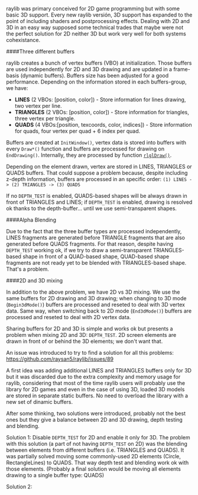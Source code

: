 raylib was primary conceived for 2D game programming but with some basic 3D support. Every new raylib versión, 3D support has expanded to the point of including shaders and postprocessing effects. Dealing with 2D and 3D in an easy way supposed some technical trades that maybe were not the perfect solution for 2D neither 3D but work very well for both systems cohexistance.

####Three different buffers

raylib creates a bunch of vertex buffers (VBO) at initialization. Those buffers are used independently for 2D and 3D drawing and are updated in a frame-basis (dynamic buffers). Buffers size has been adjusted for a good performance. Depending on the information stored in each buffers-group, we have:

 - **LINES** (2 VBOs: [position, color]) - Store information for lines drawing, two vertex per line.
 - **TRIANGLES** (2 VBOs: [position, color]) - Store information for triangles, three vertex per triangle.
 - **QUADS** (4 VBOs:[position, texcoords, color, indices]) - Store information for quads, four vertex per quad + 6 index per quad.

Buffers are created at `InitWindow()`, vertex data is stored into buffers with every `Draw*()` function and buffers are processed for drawing on `EndDrawing()`. Internally, they are processed by function [`rlglDraw()`](https://github.com/raysan5/raylib/blob/master/src/rlgl.c#L1242).

Depending on the element drawn, vertex are stored in LINES, TRIANGLES or QUADS buffers. That could suppose a problem because, despite including z-depth information, buffers are processed in an specific order: 
`(1) LINES -> (2) TRIANGLES -> (3) QUADS`

If no `DEPTH_TEST` is enabled, QUADS-based shapes will be always drawn in front of TRIANGLES and LINES; if `DEPTH_TEST` is enabled, drawing is resolved ok thanks to the depth-buffer... until we use semi-transparent shapes.

####Alpha Blending

Due to the fact that the three buffer types are processed independently, LINES fragments are generated before TRIANGLE fragments that are also generated before QUADS fragments. For that reason, despite having `DEPTH_TEST` working ok, if we try to draw a semi-transparent TRIANGLES-based shape in front of a QUAD-based shape, QUAD-based shape fragments are not ready yet to be blended with TRIANGLES-based shape. That's a problem.

####2D and 3D mixing

In addition to the above problem, we have 2D vs 3D mixing. We use the same buffers for 2D drawing and 3D drawing; when changing to 3D mode (`Begin3dMode()`) buffers are processed and reseted to deal with 3D vertex data. Same way, when switching back to 2D mode (`End3dMode()`) buffers are processed and reseted to deal with 2D vertex data.

Sharing buffers for 2D and 3D is simple and works ok but presents a problem when mixing 2D and 3D: `DEPTH_TEST`. 2D screen elements are drawn in front of or behind the 3D elements; we don't want that.

An issue was introduced to try to find a solution for all this problems: https://github.com/raysan5/raylib/issues/89

A first idea was adding additional LINES and TRIANGLES buffers only for 3D but it was discarded due to the extra complexity and memory usage for raylib, considering that most of the time raylib users will probably use the library for 2D games and even in the case of using 3D, loaded 3D models are stored in separate static buffers. No need to overload the library with a new set of dinamic buffers.

After some thinking, two solutions were introduced, probably not the best ones but they give a balance between 2D and 3D drawing, depth testing and blending.

Solution 1: Disable `DEPTH_TEST` for 2D and enable it only for 3D. The problem with this solution (a part of not having `DEPTH_TEST` on 2D) was the blending between elements from different buffers (i.e. TRIANGLES and QUADS). It was partially solved moving some commonly-used 2D elements (Circle, RectangleLines) to QUADS. That way depth test and blending work ok with those elements. (Probably a final solution would be moving all elements drawing to a single buffer type: QUADS)

Solution 2: 